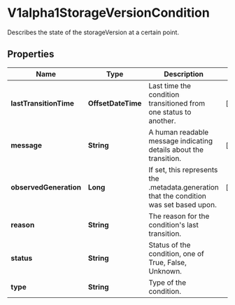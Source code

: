 

# V1alpha1StorageVersionCondition

Describes the state of the storageVersion at a certain point.

## Properties

| Name | Type | Description | Notes |
|------------ | ------------- | ------------- | -------------|
|**lastTransitionTime** | **OffsetDateTime** | Last time the condition transitioned from one status to another. |  [optional] |
|**message** | **String** | A human readable message indicating details about the transition. |  [optional] |
|**observedGeneration** | **Long** | If set, this represents the .metadata.generation that the condition was set based upon. |  [optional] |
|**reason** | **String** | The reason for the condition&#39;s last transition. |  |
|**status** | **String** | Status of the condition, one of True, False, Unknown. |  |
|**type** | **String** | Type of the condition. |  |



